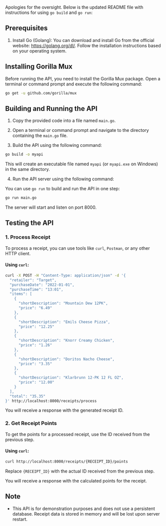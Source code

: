 Apologies for the oversight. Below is the updated README file with instructions for using `go build` and `go run`:

## Prerequisites

1. Install Go (Golang): You can download and install Go from the official website: https://golang.org/dl/. Follow the installation instructions based on your operating system.

## Installing Gorilla Mux

Before running the API, you need to install the Gorilla Mux package. Open a terminal or command prompt and execute the following command:

```bash
go get -u github.com/gorilla/mux
```

## Building and Running the API

1. Copy the provided code into a file named `main.go`.

2. Open a terminal or command prompt and navigate to the directory containing the `main.go` file.

3. Build the API using the following command:

```bash
go build -o myapi
```

This will create an executable file named `myapi` (or `myapi.exe` on Windows) in the same directory.

4. Run the API server using the following command:

You can use `go run` to build and run the API in one step:

```bash
go run main.go
```

The server will start and listen on port 8000.

## Testing the API

### 1. Process Receipt

To process a receipt, you can use tools like `curl`, `Postman`, or any other HTTP client.

#### Using `curl`:

```bash
curl -X POST -H "Content-Type: application/json" -d '{
  "retailer": "Target",
  "purchaseDate": "2022-01-01",
  "purchaseTime": "13:01",
  "items": [
    {
      "shortDescription": "Mountain Dew 12PK",
      "price": "6.49"
    },
    {
      "shortDescription": "Emils Cheese Pizza",
      "price": "12.25"
    },
    {
      "shortDescription": "Knorr Creamy Chicken",
      "price": "1.26"
    },
    {
      "shortDescription": "Doritos Nacho Cheese",
      "price": "3.35"
    },
    {
      "shortDescription": "Klarbrunn 12-PK 12 FL OZ",
      "price": "12.00"
    }
  ],
  "total": "35.35"
}' http://localhost:8000/receipts/process
```

You will receive a response with the generated receipt ID.

### 2. Get Receipt Points

To get the points for a processed receipt, use the ID received from the previous step.

#### Using `curl`:

```bash
curl http://localhost:8000/receipts/{RECEIPT_ID}/points
```

Replace `{RECEIPT_ID}` with the actual ID received from the previous step.

You will receive a response with the calculated points for the receipt.

## Note

- This API is for demonstration purposes and does not use a persistent database. Receipt data is stored in memory and will be lost upon server restart.
